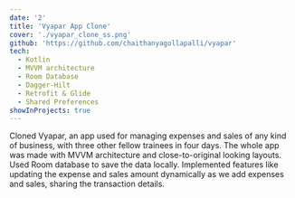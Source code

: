 ```yaml
---
date: '2'
title: 'Vyapar App Clone'
cover: './vyapar_clone_ss.png'
github: 'https://github.com/chaithanyagollapalli/vyapar'
tech:
  - Kotlin
  - MVVM architecture
  - Room Database
  - Dagger-Hilt
  - Retrofit & Glide
  - Shared Preferences
showInProjects: true
---
```


Cloned Vyapar, an app used for managing expenses and sales of any kind of business, with three other fellow trainees in four days.
The whole app was made with MVVM architecture and close-to-original looking layouts.
Used Room database to save the data locally. Implemented features like updating the expense and sales amount dynamically as we add expenses and sales, sharing the transaction details.
